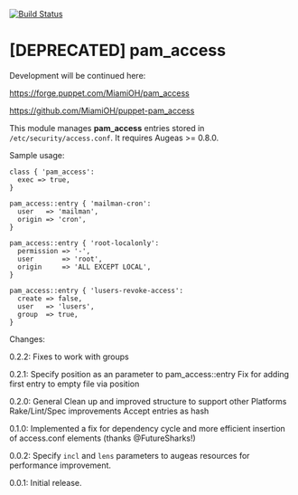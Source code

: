 [![Build Status](https://travis-ci.org/huit/puppet-pam_access.png?branch=master)](https://travis-ci.org/huit/puppet-pam_access)

# [DEPRECATED] pam_access

Development will be continued here:

https://forge.puppet.com/MiamiOH/pam_access

https://github.com/MiamiOH/puppet-pam_access

This module manages **pam_access** entries stored in `/etc/security/access.conf`.  It
requires Augeas >= 0.8.0.

Sample usage:

    class { 'pam_access':
      exec => true,
    }

    pam_access::entry { 'mailman-cron':
      user   => 'mailman',
      origin => 'cron',
    }

    pam_access::entry { 'root-localonly':
      permission => '-',
      user       => 'root',
      origin     => 'ALL EXCEPT LOCAL',
    }

    pam_access::entry { 'lusers-revoke-access':
      create => false,
      user   => 'lusers',
      group  => true,
    }

Changes:

0.2.2:
    Fixes to work with groups

0.2.1:
    Specify position as an parameter to pam_access::entry
    Fix for adding first entry to empty file via position

0.2.0:
    General Clean up and improved structure to support other Platforms
    Rake/Lint/Spec improvements
    Accept entries as hash

0.1.0:
    Implemented a fix for dependency cycle and more efficient insertion of access.conf elements (thanks @FutureSharks!)

0.0.2:
    Specify `incl` and `lens` parameters to augeas resources for performance improvement.

0.0.1:
    Initial release.
